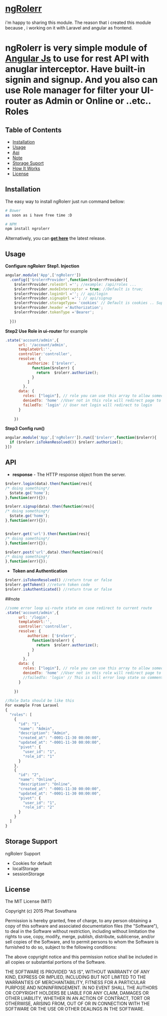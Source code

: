 # [ngRolerr](https://github.com/sophatvathana/ngRolerr/) 
i'm happy to sharing this module. The reason that i created this module because , i working on it with Laravel and angular as frontend.
# ngRolerr is very simple module of <a href="//angularjs.org" >Angular Js</a> to use for rest API with anuglar interceptor. Have built-in signin and signup. And you also can use Role manager for filter your UI-router as Admin or Online or ..etc.. Roles 

## Table of Contents

- [Installation](#installation)
- [Usage](#usage)
- [Api](#api)
- [Note](#note)
- [Storage Suport](#storage-support)
- [How It Works](#how-it-works)
- [License](#license)

## Installation

The easy way to install ngRolerr just run command bellow: 

```bash
# Bower
as soon as i have free time :D

# NPM
npm install ngrolerr
```
Alternatively, you can [**get here**](https://github.com/sophatvathana/ngRolerr/releases) the latest release.

## Usage

**Configure ngRolerr**
**Step1. Injection**
```js
angular.module('App',['ngRolerr'])
  .config(['$rolerrProvider',function($rolerrProvider){
    $rolerrProvider.rolesUrl =''; //example: /api/roles ...
    $rolerrProvider.modeInterceptor = true; //Default is true; 
    $rolerrProvider.loginUrl =''; // api/login
    $rolerrProvider.signupUrl =''; // api/signup
    $rolerrProvider.storageType= 'cookies' // Default is cookies .. Support storage: sessionStroage , localStroage and cookies
    $rolerrProvider.header ='Authorization';
    $rolerrProvider.tokenType ='Bearer';
    
  }])
```
**Step2 Use Role in ui-router**
for example

```js
.state('account/admin',{
      url: '/account/admin',
      templateUrl:'',
      controller:'controller',
      resolve: {
          authorize: ['$rolerr',
            function($rolerr) {
              return  $rolerr.authorize();
            }
          ]
        },
      data: {
        roles: ["login"], // role you can use this array to allow someone who in this role ['Admin', 'user',...]
        deniedTo: 'home' //User not in this role will redirect page to home
        failedTo: 'login' // User not login will redirect to login
      }
      
    })
```
**Step3 Config run()**
```js
angular.module('App',['ngRolerr']).run(['$rolerr',function($rolerr){
  if ($rolerr.isTokenResolved()) $rolerr.authorize();
}])
```
## API

- **response** - The HTTP response object from the server.

```js
$rolerr.login(data).then(function(res){
/* doing something*/
  $state.go('home');
},function(err){});

$rolerr.signup(data).then(function(res){
/* doing something*/
  $state.go('home');
},function(err){});


$rolerr.get('url').then(function(res){
/* doing something*/
},function(err){});

$rolerr.post('url',data).then(function(res){
/* doing something*/
},function(err){});
```
- **Token and Authentication**
```js
$rolerr.isTokenResolved() //return true or false
$rolerr.getToken() //return token code
$rolerr.isAuthenticated() //return true or false
```

##note

```js
//some error loop ui-route state on case redirect to current route
.state('account/admin',{
      url: '/login',
      templateUrl:'',
      controller:'controller',
      resolve: {
          authorize: ['$rolerr',
            function($rolerr) {
              return  $rolerr.authorize();
            }
          ]
        },
      data: {
        roles: ["login"], // role you can use this array to allow someone who in this role ['Admin', 'user',...]
        deniedTo: 'home' //User not in this role will redirect page to home
        //failedTo: 'login' // This is will error loop state so comment it 
      }
      
    })
    
//Role Data should be like this 
For example From Laravel
{
  "roles": [
    {
      "id": "1",
      "name": "Admin",
      "description": "Admin",
      "created_at": "-0001-11-30 00:00:00",
      "updated_at": "-0001-11-30 00:00:00",
      "pivot": {
        "user_id": "1",
        "role_id": "1"
      }
    },
    {
      "id": "2",
      "name": "Online",
      "description": "Online",
      "created_at": "-0001-11-30 00:00:00",
      "updated_at": "-0001-11-30 00:00:00",
      "pivot": {
        "user_id": "1",
        "role_id": "2"
      }
    }
  ]
}
```
## Storage Support
  ngRolerr Support 
- Cookies for default
- localStorage
- sessionStorage

## License

The MIT License (MIT)

Copyright (c) 2015 Phat Sovathana

Permission is hereby granted, free of charge, to any person obtaining a copy of
this software and associated documentation files (the "Software"), to deal in
the Software without restriction, including without limitation the rights to
use, copy, modify, merge, publish, distribute, sublicense, and/or sell copies of
the Software, and to permit persons to whom the Software is furnished to do so,
subject to the following conditions:

The above copyright notice and this permission notice shall be included in all
copies or substantial portions of the Software.

THE SOFTWARE IS PROVIDED "AS IS", WITHOUT WARRANTY OF ANY KIND, EXPRESS OR
IMPLIED, INCLUDING BUT NOT LIMITED TO THE WARRANTIES OF MERCHANTABILITY, FITNESS
FOR A PARTICULAR PURPOSE AND NONINFRINGEMENT. IN NO EVENT SHALL THE AUTHORS OR
COPYRIGHT HOLDERS BE LIABLE FOR ANY CLAIM, DAMAGES OR OTHER LIABILITY, WHETHER
IN AN ACTION OF CONTRACT, TORT OR OTHERWISE, ARISING FROM, OUT OF OR IN
CONNECTION WITH THE SOFTWARE OR THE USE OR OTHER DEALINGS IN THE SOFTWARE.
